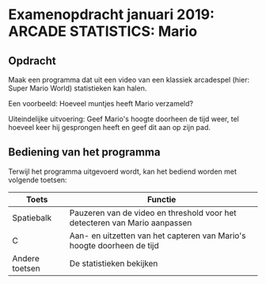 # Examenopdracht januari 2019: ARCADE STATISTICS: Mario

## Opdracht
Maak een programma dat uit een video van een klassiek arcadespel (hier: Super Mario World) statistieken kan halen.

Een voorbeeld: Hoeveel muntjes heeft Mario verzameld?

Uiteindelijke uitvoering: Geef Mario's hoogte doorheen de tijd weer, tel hoeveel keer hij gesprongen heeft en geef dit aan op zijn pad.

## Bediening van het programma
Terwijl het programma uitgevoerd wordt, kan het bediend worden met volgende toetsen:

| **Toets** | **Functie** |
| --------- | ----------------- |
| Spatiebalk | Pauzeren van de video en threshold voor het detecteren van Mario aanpassen |
| C | Aan- en uitzetten van het capteren van Mario's hoogte doorheen de tijd |
| Andere toetsen | De statistieken bekijken |
